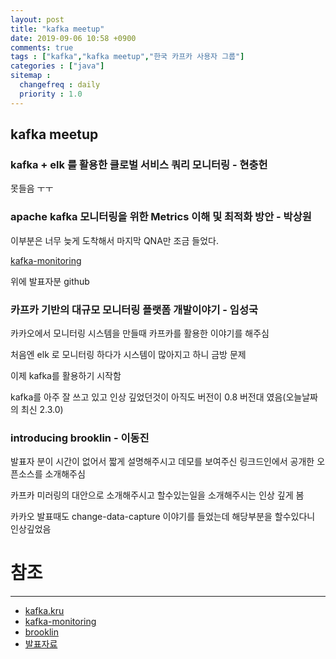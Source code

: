 ```yaml
---
layout: post
title: "kafka meetup"
date: 2019-09-06 10:58 +0900
comments: true
tags : ["kafka","kafka meetup","한국 카프카 사용자 그룹"]
categories : ["java"]
sitemap :
  changefreq : daily
  priority : 1.0
---
```

 
## kafka meetup

### kafka + elk 를 활용한 클로벌 서비스 쿼리 모니터링 - 현충헌
못들음 ㅜㅜ
### apache kafka 모니터링을 위한 Metrics 이해 및 최적화 방안 - 박상원

이부분은 너무 늦게 도착해서 마지막 QNA만 조금 들었다.

[kafka-monitoring](https://github.com/freepsw/kafka-monitoring)

위에 발표자분 github

### 카프카 기반의 대규모 모니터링 플랫폼 개발이야기 - 임성국

카카오에서 모니터링 시스템을 만들때 카프카를 활용한 이야기를 해주심

처음엔 elk 로 모니터링 하다가 시스템이 많아지고 하니 금방 문제 

이제 kafka를 활용하기 시작함

kafka를 아주 잘 쓰고 있고 인상 깊었던것이 아직도 버전이 0.8 버전대 였음(오늘날짜의 최신 2.3.0)

### introducing brooklin - 이동진

발표자 분이 시간이 없어서 짧게 설명해주시고 데모를 보여주신 링크드인에서 공개한 오픈소스를 소개해주심

카프카 미러링의 대안으로 소개해주시고 할수있는일을 소개해주시는 인상 깊게 봄

카카오 발표때도 change-data-capture 이야기를 들었는데 해당부분을 할수있다니 인상깊었음


# 참조
----- 
* [kafka.kru](https://www.facebook.com/groups/kafka.kru/)
* [kafka-monitoring](https://github.com/freepsw/kafka-monitoring)
* [brooklin](https://github.com/linkedin/brooklin)
* [발표자료](https://github.com/kafkakru/meetup/tree/master/mini-meetup3)

